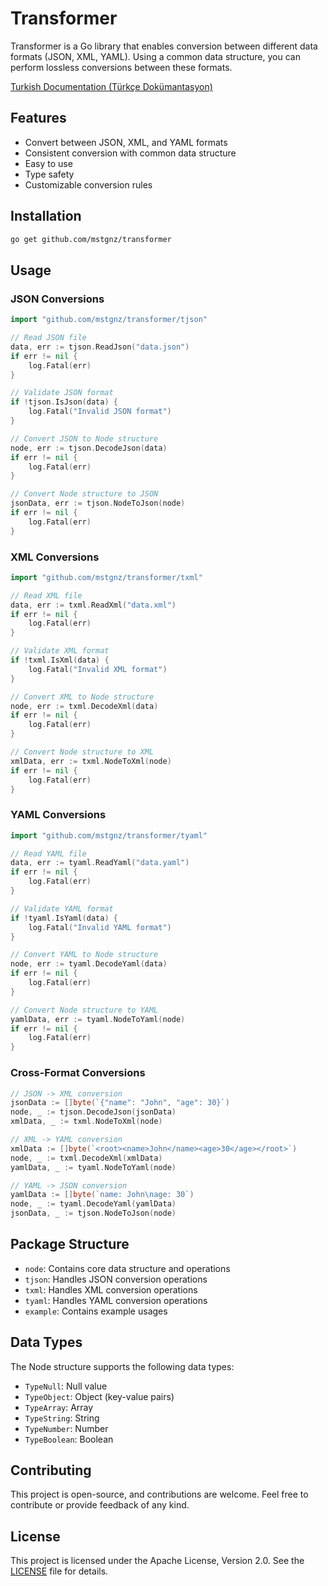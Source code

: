 # Transformer

Transformer is a Go library that enables conversion between different data formats (JSON, XML, YAML). Using a common data structure, you can perform lossless conversions between these formats.

[Turkish Documentation (Türkçe Dokümantasyon)](README_TR.md)

## Features

- Convert between JSON, XML, and YAML formats
- Consistent conversion with common data structure
- Easy to use
- Type safety
- Customizable conversion rules

## Installation

```bash
go get github.com/mstgnz/transformer
```

## Usage

### JSON Conversions

```go
import "github.com/mstgnz/transformer/tjson"

// Read JSON file
data, err := tjson.ReadJson("data.json")
if err != nil {
    log.Fatal(err)
}

// Validate JSON format
if !tjson.IsJson(data) {
    log.Fatal("Invalid JSON format")
}

// Convert JSON to Node structure
node, err := tjson.DecodeJson(data)
if err != nil {
    log.Fatal(err)
}

// Convert Node structure to JSON
jsonData, err := tjson.NodeToJson(node)
if err != nil {
    log.Fatal(err)
}
```

### XML Conversions

```go
import "github.com/mstgnz/transformer/txml"

// Read XML file
data, err := txml.ReadXml("data.xml")
if err != nil {
    log.Fatal(err)
}

// Validate XML format
if !txml.IsXml(data) {
    log.Fatal("Invalid XML format")
}

// Convert XML to Node structure
node, err := txml.DecodeXml(data)
if err != nil {
    log.Fatal(err)
}

// Convert Node structure to XML
xmlData, err := txml.NodeToXml(node)
if err != nil {
    log.Fatal(err)
}
```

### YAML Conversions

```go
import "github.com/mstgnz/transformer/tyaml"

// Read YAML file
data, err := tyaml.ReadYaml("data.yaml")
if err != nil {
    log.Fatal(err)
}

// Validate YAML format
if !tyaml.IsYaml(data) {
    log.Fatal("Invalid YAML format")
}

// Convert YAML to Node structure
node, err := tyaml.DecodeYaml(data)
if err != nil {
    log.Fatal(err)
}

// Convert Node structure to YAML
yamlData, err := tyaml.NodeToYaml(node)
if err != nil {
    log.Fatal(err)
}
```

### Cross-Format Conversions

```go
// JSON -> XML conversion
jsonData := []byte(`{"name": "John", "age": 30}`)
node, _ := tjson.DecodeJson(jsonData)
xmlData, _ := txml.NodeToXml(node)

// XML -> YAML conversion
xmlData := []byte(`<root><name>John</name><age>30</age></root>`)
node, _ := txml.DecodeXml(xmlData)
yamlData, _ := tyaml.NodeToYaml(node)

// YAML -> JSON conversion
yamlData := []byte(`name: John\nage: 30`)
node, _ := tyaml.DecodeYaml(yamlData)
jsonData, _ := tjson.NodeToJson(node)
```

## Package Structure

- `node`: Contains core data structure and operations
- `tjson`: Handles JSON conversion operations
- `txml`: Handles XML conversion operations
- `tyaml`: Handles YAML conversion operations
- `example`: Contains example usages

## Data Types

The Node structure supports the following data types:

- `TypeNull`: Null value
- `TypeObject`: Object (key-value pairs)
- `TypeArray`: Array
- `TypeString`: String
- `TypeNumber`: Number
- `TypeBoolean`: Boolean

## Contributing

This project is open-source, and contributions are welcome. Feel free to contribute or provide feedback of any kind.


## License

This project is licensed under the Apache License, Version 2.0. See the [LICENSE](LICENSE) file for details.